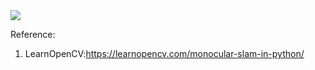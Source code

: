 <img src = "https://learnopencv.com/wp-content/uploads/2024/06/Untitled-Diagram-Page-1-6-1024x555.jpg">


Reference:
1. LearnOpenCV:https://learnopencv.com/monocular-slam-in-python/